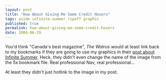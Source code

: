 ```yaml
---
layout: post
title: "How About Giving Me Some Credit Hosers"
tags: aside infinite-summer ripoff graphic
published: true
permalink: how-about-giving-me-some-credit-hosers
date: 2009-06-29
---
```


You'd think "Canada's best magazine", <cite>The Walrus</cite> would at least link back to my bookmarks if they are going to use my graphics in their <a href="http://www.walrusmagazine.com/blogs/2009/06/23/dfws-infinite-summer/" rel="nofollow">post about Infinite Summer</a>.  Heck, they didn't even change the name of the image from the 5x bookmark file.  Real professional Nav, real professional…

At least they didn't just hotlink to the image in my post.
